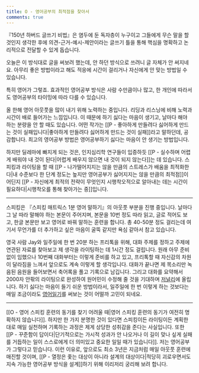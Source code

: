 ```yaml
---
title: O - 영어공부의 최적점을 찾아서
comments: true
---
```


『150년 하버드 글쓰기 비법』은 염두에 둔 독자층이 누구이고 그들에게 무슨 말을 할 것인지 생각한 후에 의견-근거-예시-제안이라는 글쓰기 틀을 통해 핵심을 명확하고 논리적으로 전달할 수 있게 돕습니다.

오늘은 이 방식대로 글을 써보려 했는데, 안 하던 방식으로 쓰려니 글 자체가 안 써지네요. 아무리 좋은 방법이라고 해도 적응에 시간이 걸리거나 자신에게 안 맞는 방법일 수 있습니다.

특히 영어가 그렇죠. 효과적인 영어공부 방식은 사람 수만큼이나 많고, 한 개인에 따라서도 영어공부의 타이밍에 따라 다를 수 있습니다.

올 한해 영어 아웃풋을 많이 내기 위해 노력하는 중입니다. 리딩과 리스닝에 비해 노력과 시간이 배로 들어가는 느낌입니다. 이 때문에 하기 싫다는 마음이 생기고, 날마다 해야 하는 분량을 안 할 때도 있습니다. 어떤 작가는 [[P - 좋아하게 만들려다 싫어하게 만드는 것이 실패입니다|좋아하게 만들려다 싫어하게 만드는 것이 실패]]라고 말하던데, 공감합니다. 최고의 영어공부 방법은 영어공부하기 싫다는 마음이 안 생기는 방법입니다.

하지만 딜레마에 빠지게 되는 것은, 인지심리학 연구들이 입증하듯 [[P - 실수하며 어렵게 배워야 내 것이 된다|어렵게 배우지 않으면 내 것이 되지 않는다]]는 데 있습니다. 스피킹과 라이팅을 할 때 [[P - 나가떨어지지는 않을 만큼의 스트레스가 배움을 최적화한다|내 수준보다 한 단계 정도는 높지만 영어공부가 싫어지지는 않을 만큼의 최적점]]이 어딘지 [[P - 자신에게 최적의 전략이 무엇인지 시행착오적으로 알아내는 데는 시간이 필요하다|시행착오를 통해 찾아가는 중]]입니다.

---

스피킹은 『스피킹 매트릭스 1분 영어 말하기』의 아웃풋 부분을 진행 중입니다. 날마다 그 날 따라 말해야 하는 본문이 주어지며, 본문을 10번 정도 따라 읽고, 글로 적어도 보고, 한글 본문만 보고 영어로 바꿔 말하는 훈련을 합니다. 총 40-50분 정도 걸리는데 여기서 무언가를 더 추가하고 싶은 마음이 굴뚝 같지만 욕심 같아서 참고 있습니다.

영국 사람 Jay와 일주일에 한 번 20분 하는 프리톡을 위해, 대화 주제를 정하고 주제에 연관된 자료를 찾아보고 제 생각을 라이팅하는 데 1시간 정도 걸립니다. 원래 아무 준비 없이 임했으나 10번째 대화부터는 이렇게 준비를 하고 있고, 프리톡할 때 자신감의 차원이 달라짐을 느껴서 앞으로도 계속 이렇게 할 생각입니다. 대화가 끝나면 제 목소리만 녹음된 음원을 들어보면서 축어록을 풀고 기록으로 남깁니다. 그리고 대화를 요약해서 2000자 안팎의 라이팅으로 완성하여 원어민이 수정해 줄 것을 기대하며 [저널리](https://journaly.com/)에 올립니다.  하기 싫다는 마음이 들기 쉬운 방법이라서, 일주일에 한 번 이렇게 하는 것보다는 매일 조금이라도 [영어일기](http://www.kyobobook.co.kr/product/detailViewKor.laf?mallGb=KOR&ejkGb=KOR&barcode=9791161656236)를 써보는 것이 어떨까 고민이 되네요. 

---

[[O - 영어 스피킹 훈련의 동기를 찾기 어려울 때|영어 스피킹 훈련의 동기가 여전히 명확하지 않습니다]]. 하지만 한 가지 분명한 것이 있다면 스피킹이든 라이팅이든 계획한 대로 매일 실천하며 기록하는 과정은 제게 상당한 성취감을 준다는 사실입니다. 또한 [[P - 꾸준함이 답이다|단기적으로는 가시적 성과가 안 나오거나 이 길이 맞나 싶게 실패를 거듭하는 일이 스스로에게 더 의미있고 중요한 일일 때가 있습니다]]. 저는 영어공부가 그렇다고 믿습니다. 이런 이유로, 앞으로도 최소 3년은 지금처럼 매일 아웃풋 훈련에 매진할 것이며, [[P - 열정은 좇는 대상이 아니라 설계의 대상이다|적당히 괴로우면서도 지속 가능한 영어공부 방식을 설계]]하기 위해 이리저리 궁리해 보려 합니다.
